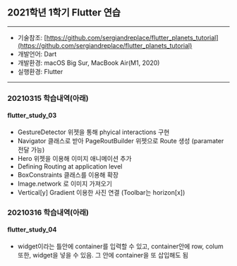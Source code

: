 ## 2021학년 1학기 Flutter 연습

---

- 기술참조: [https://github.com/sergiandreplace/flutter_planets_tutorial](https://github.com/sergiandreplace/flutter_planets_tutorial)
- 개발언어: Dart
- 개발환경: macOS Big Sur, MacBook Air(M1, 2020)
- 실행환경: Flutter

---

### 20210315 학습내역(아래)
#### flutter_study_03
- GestureDetector 위젯을 통해 phyical interactions 구현
- Navigator 클래스로 받아 PageRoutBuilder 위젯으로 Route 생성 (paramater 전달 가능)
- Hero 위젯을 이용해 이미지 애니메이션 추가
- Defining Routing at application level
- BoxConstraints 클래스를 이용해 확장
- Image.network 로 이미지 가져오기
- Vertical[y] Gradient 이용한 사진 연결 (Toolbar는 horizon[x])

### 20210316 학습내역(아래)
#### flutter_study_04
- widget이라는 틀안에 container를 입력할 수 있고, container안에 row, colum 또한, widget을 넣을 수 있음. 그 안에 container을 또 삽입해도 됨
